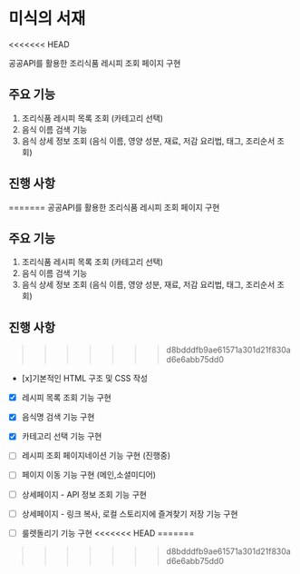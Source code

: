 # 미식의 서재
<<<<<<< HEAD

공공API를 활용한 조리식품 레시피 조회 페이지 구현

## 주요 기능

1. 조리식품 레시피 목록 조회 (카테고리 선택)
2. 음식 이름 검색 기능
3. 음식 상세 정보 조회 (음식 이름, 영양 성분, 재료, 저감 요리법, 태그, 조리순서 조회)

## 진행 사항

=======
공공API를 활용한 조리식품 레시피 조회 페이지 구현

주요 기능 
------------------------------
1. 조리식품 레시피 목록 조회 (카테고리 선택) 
2. 음식 이름 검색 기능
3. 음식 상세 정보 조회 (음식 이름, 영양 성분, 재료, 저감 요리법, 태그, 조리순서 조회)


진행 사항
-----------------------------
>>>>>>> d8bdddfb9ae61571a301d21f830ad6e6abb75dd0
- [x]기본적인 HTML 구조 및 CSS 작성
- [x] 레시피 목록 조회 기능 구현
- [x] 음식명 검색 기능 구현
- [x] 카테고리 선택 기능 구현
- [ ] 레시피 조회 페이지네이션 기능 구현 (진행중)
- [ ] 페이지 이동 기능 구현 (메인,소셜미디어)
- [ ] 상세페이지 - API 정보 조회 기능 구현
- [ ] 상세페이지 - 링크 복사, 로컬 스토리지에 즐겨찾기 저장 기능 구현
- [ ] 룰렛돌리기 기능 구현
<<<<<<< HEAD
=======
      

>>>>>>> d8bdddfb9ae61571a301d21f830ad6e6abb75dd0

